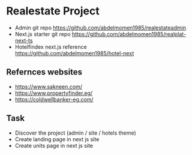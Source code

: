 # Realestate Project

- Admin git repo https://github.com/abdelmomen1985/realestateadmin
- Next.js starter git repo https://github.com/abdelmomen1985/realplat-next-ts
- Hotelfindex next.js reference https://github.com/abdelmomen1985/hotel-next

## Refernces websites

- https://www.sakneen.com/
- https://www.propertyfinder.eg/
- https://coldwellbanker-eg.com/

## Task

- Discover the project (admin / site / hotels theme)
- Create landing page in next js site
- Create units page in next js site
